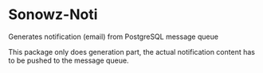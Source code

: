 # Sonowz-Noti

Generates notification (email) from PostgreSQL message queue

This package only does generation part,
the actual notification content has to be pushed to the message queue.